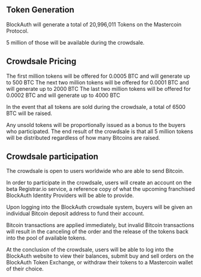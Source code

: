 ## Token Generation
BlockAuth will generate a total of 20,996,011 Tokens on the Mastercoin Protocol. 

5 million of those will be available during the crowdsale. 

## Crowdsale Pricing
The first million tokens will be offered for 0.0005 BTC and will generate up to 500 BTC
The next two million tokens will be offered for 0.0001 BTC and will generate up to 2000 BTC
The last two million tokens will be offered for 0.0002 BTC and will generate up to 4000 BTC

In the event that all tokens are sold during the crowdsale, a total of 6500 BTC will be raised. 

Any unsold tokens will be proportionally issued as a bonus to the buyers who participated. The end result of the crowdsale is that all 5 million tokens will be distributed regardless of how many Bitcoins are raised. 

## Crowdsale participation
The crowdsale is open to users worldwide who are able to send Bitcoin. 

In order to participate in the crowdsale, users will create an account on the beta Registrar.io service, a reference copy of what the upcoming franchised BlockAuth Identity Providers will be able to provide. 

Upon logging into the BlockAuth crowdsale system, buyers will be given an individual Bitcoin deposit address
to fund their account. 

Bitcoin transactions are applied immediately, but invalid Bitcoin transactions will result in the canceling of the order and the release of the tokens back into the pool of available tokens.

At the conclusion of the crowdsale, users will be able to log into the BlockAuth website to view their 
balances, submit buy and sell orders on the BlockAuth Token Exchange, or withdraw their tokens to a Mastercoin
wallet of their choice. 
